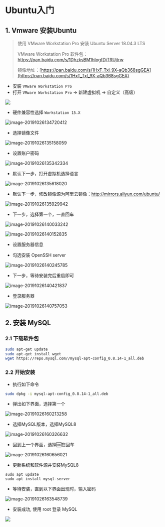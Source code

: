 # Ubuntu入门

## 1. Vmware 安装Ubuntu

> 使用 VMware Workstation Pro 安装 Ubuntu Server 18.04.3 LTS
>
> VMware Workstation Pro 软件包：https://pan.baidu.com/s/1DhzksBM1hlogfDiTRUjtrw
>
> 镜像地址：[https://pan.baidu.com/s/1HxT_Txl_9X-aQb368sgGEA](https://pan.baidu.com/s/1HxT_Txl_9X-aQb368sgGEA)

- 安装 `VMware Workstation Pro` 
- 打开 `VMware Workstation Pro`  -> 新建虚拟机 -> 自定义（高级）

![](asset/image-20191026133849268.png)

- 硬件兼容性选择 `Workstation 15.X`

![image-20191026134720412](asset/image-20191026134720412.png)

- 选择镜像文件

![image-20191026135158059](asset/image-20191026135158059.png)

- 设置账户密码

![image-20191026135342334](asset/image-20191026135342334.png)

- 默认下一步，打开虚拟机选择语言

![image-20191026135618020](asset/image-20191026135618020.png)

- 默认下一步，修改镜像源为阿里云镜像：http://mirrors.aliyun.com/ubuntu/

![image-20191026135929942](asset/image-20191026135929942.png)

- 下一步，选择第一个，一直回车

![image-20191026140033242](asset/image-20191026140033242.png)

![image-20191026140152835](asset/image-20191026140152835.png)

- 设置服务器信息

- 勾选安装 OpenSSH server

![image-20191026140245785](asset/image-20191026140245785.png)

- 下一步，等待安装完后重启即可

![image-20191026140421837](asset/image-20191026140421837.png)

- 登录服务器

![image-20191026140757053](asset/image-20191026140757053.png)

## 2. 安装 MySQL

### 2.1 下载软件包

```bash
sudo apt-get update
sudo apt-get install wget
wget https://repo.mysql.com//mysql-apt-config_0.8.14-1_all.deb
```

### 2.2 开始安装

- 执行如下命令

```bash
sudo dpkg -i mysql-apt-config_0.8.14-1_all.deb
```

- 弹出如下界面，选择第一个

![image-20191026160213258](asset/image-20191026160213258.png)

- 选择MySQL版本，选择MySQL8

![image-20191026160326632](asset/image-20191026160326632.png)

- 回到上一个界面，选择🆗在回车

![image-20191026160656021](asset/image-20191026160656021.png)

- 更新系统和软件源并安装MySQL8

```shell
sudo apt update
sudo apt install mysql-server
```

- 等待安装，直到以下界面出现时，输入密码

![image-20191026163548739](asset/image-20191026163548739.png)

- 安装成功, 使用 root 登录 MySQL

![](asset/image-20191026163655802.png)
